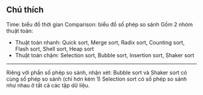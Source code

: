 ## Chú thích
Time: biểu đồ thời gian
Comparison: biểu đồ số phép so sánh
Gồm 2 nhóm thuật toán:
- Thuật toán nhanh: Quick sort, Merge sort, Radix sort, Counting sort, Flash sort, Shell sort, Heap sort
- Thuật toán chậm: Selection sort, Bubble sort, Insertion sort, Shaker sort
---
Riêng với phần số phép so sánh, nhận xét:
Bubble sort và Shaker sort có cùng số phép so sánh (chỉ hơn kém 1)
Selection sort có số phép so sánh như nhau ở tất cả các tập dữ liệu.
